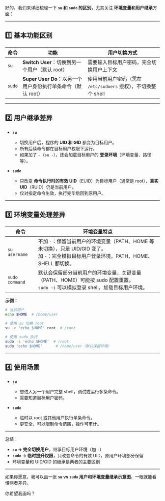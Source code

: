 好的，我们来详细梳理一下 **`su` 和 `sudo` 的区别**，尤其关注 **环境变量和用户继承**方面：

---

## 1️⃣ 基本功能区别

| 命令     | 功能                                        | 用户切换方式                                     |
| ------ | ----------------------------------------- | ------------------------------------------ |
| `su`   | **Switch User**：切换到另一个用户（默认 root）         | 需要输入目标用户密码，完全切换用户上下文                       |
| `sudo` | **Super User Do**：以另一个用户身份执行单条命令（默认 root） | 使用当前用户密码（需在 `/etc/sudoers` 授权），不切换整个 shell |

---

## 2️⃣ 用户继承差异

* **`su`**

  * 切换用户后，程序的 **UID 和 GID** 都变为目标用户。
  * 所有后续命令都在目标用户权限下运行。
  * 如果加了 `-`（`su -`），还会加载目标用户的 **登录环境**（环境变量、路径等）。

* **`sudo`**

  * 只改变 **命令执行时的有效 UID**（EUID）为目标用户（通常是 root），**真实 UID**（RUID）仍是当前用户。
  * 仅对指定命令生效，执行完毕后回到原用户。

---

## 3️⃣ 环境变量处理差异

| 命令             | 环境变量特点                                                                                       |
| -------------- | -------------------------------------------------------------------------------------------- |
| `su username`  | 不加 `-`：保留当前用户的环境变量（PATH、HOME 等未切换），只是 UID/GID 变了。<br>加 `-`：完全模拟目标用户登录环境，PATH、HOME、SHELL 都切换。 |
| `sudo command` | 默认会保留部分当前用户的环境变量，关键变量（PATH、HOME）可能按 sudo 配置重置。<br>`sudo -i` 可以模拟登录 shell，加载目标用户环境。           |

**示例：**

```bash
# 当前用户
echo $HOME  # /home/user

# 使用 su 切换 root
su -c 'echo $HOME' root  # /root

# 使用 sudo 执行
sudo -i 'echo $HOME'  # /root
sudo 'echo $HOME'      # /home/user（默认保留环境）
```

---

## 4️⃣ 使用场景

* **`su`**

  * 想进入另一个用户完整 shell，调试或运行多条命令。
  * 需要知道目标用户密码。

* **`sudo`**

  * 临时以 root 或其他用户执行单条命令。
  * 更安全，可以限制命令范围，操作可审计。

---

总结：

* **`su` → 完全切换用户**，继承目标用户环境（加 `-`）
* **`sudo` → 临时提升权限**，只改变命令的有效 UID，原用户环境部分保留
* 环境变量和 UID/GID 的继承是两者的主要区别

---

如果你愿意，我可以画一张 **`su` vs `sudo` 用户和环境变量继承示意图**，一眼就能看懂两者差异。

你希望我画吗？